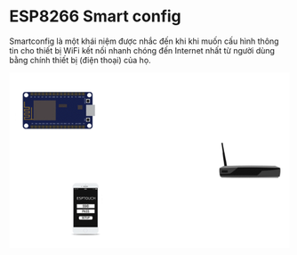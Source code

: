 # ESP8266 Smart config

Smartconfig là một khái niệm được nhắc đến khi khi muốn cấu hình thông tin cho thiết bị WiFi kết nối nhanh chóng đến Internet nhất từ người dùng bằng chính thiết bị (điện thoại) của họ.

 ![](images/smart-config.gif)
